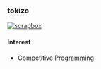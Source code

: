 ### tokizo

[![scrapbox](https://img.shields.io/badge/scrapbox-tokizuoh-lightgrey)](https://scrapbox.io/tokizuoh/)

#### Interest
  
- Competitive Programming
